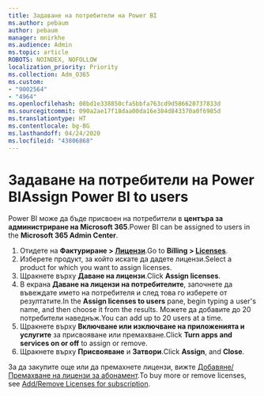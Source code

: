```yaml
---
title: Задаване на потребители на Power BI
ms.author: pebaum
author: pebaum
manager: mnirkhe
ms.audience: Admin
ms.topic: article
ROBOTS: NOINDEX, NOFOLLOW
localization_priority: Priority
ms.collection: Adm_O365
ms.custom:
- "9002564"
- "4964"
ms.openlocfilehash: 08bd1e338850cfa5bbfa763cd9d586620737833d
ms.sourcegitcommit: 090a2ae17f18daa00da16e384d843370a0f6985d
ms.translationtype: HT
ms.contentlocale: bg-BG
ms.lasthandoff: 04/24/2020
ms.locfileid: "43806868"
---
```

# <a name="assign-power-bi-to-users"></a><span data-ttu-id="4d944-102">Задаване на потребители на Power BI</span><span class="sxs-lookup"><span data-stu-id="4d944-102">Assign Power BI to users</span></span>

<span data-ttu-id="4d944-103">Power BI може да бъде присвоен на потребители в **центъра за администриране на Microsoft 365**.</span><span class="sxs-lookup"><span data-stu-id="4d944-103">Power BI can be assigned to users in the **Microsoft 365 Admin Center**.</span></span>  

1. <span data-ttu-id="4d944-104">Отидете на **Фактуриране > [Лицензи](https://go.microsoft.com/fwlink/p/?linkid=842264)**.</span><span class="sxs-lookup"><span data-stu-id="4d944-104">Go to **Billing > [Licenses](https://go.microsoft.com/fwlink/p/?linkid=842264)**.</span></span>
2. <span data-ttu-id="4d944-105">Изберете продукт, за който искате да дадете лицензи.</span><span class="sxs-lookup"><span data-stu-id="4d944-105">Select a product for which you want to assign licenses.</span></span>
3. <span data-ttu-id="4d944-106">Щракнете върху **Даване на лицензи**.</span><span class="sxs-lookup"><span data-stu-id="4d944-106">Click **Assign licenses**.</span></span>
4. <span data-ttu-id="4d944-107">В екрана **Даване на лицензи на потребителите**, започнете да въвеждате името на потребителя и след това го изберете от резултатите.</span><span class="sxs-lookup"><span data-stu-id="4d944-107">In the **Assign licenses to users** pane, begin typing a user's name, and then choose it from the results.</span></span> <span data-ttu-id="4d944-108">Можете да добавите до 20 потребители наведнъж.</span><span class="sxs-lookup"><span data-stu-id="4d944-108">You can add up to 20 users at a time.</span></span>
5. <span data-ttu-id="4d944-109">Щракнете върху **Включване или изключване на приложенията и услугите** за присвояване или премахване.</span><span class="sxs-lookup"><span data-stu-id="4d944-109">Click **Turn apps and services on or off** to assign or remove.</span></span>
6. <span data-ttu-id="4d944-110">Щракнете върху **Присвояване** и **Затвори**.</span><span class="sxs-lookup"><span data-stu-id="4d944-110">Click **Assign**, and **Close**.</span></span>

<span data-ttu-id="4d944-111">За да закупите още или да премахнете лицензи, вижте [Добавяне/Премахване на лицензи за абонамент](https://docs.microsoft.com/microsoft-365/commerce/licenses/buy-licenses?view=o365-worldwide#add-or-remove-licenses-for-your-business-subscription).</span><span class="sxs-lookup"><span data-stu-id="4d944-111">To buy more or remove licenses, see [Add/Remove Licenses for subscription](https://docs.microsoft.com/microsoft-365/commerce/licenses/buy-licenses?view=o365-worldwide#add-or-remove-licenses-for-your-business-subscription).</span></span>
